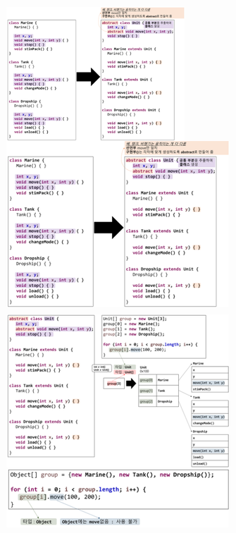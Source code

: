 <img src = "assets/built/postsImages/TheCornerstoneOfJava/2021-06-15-7cornerstoneJava17/img.png" width="80%" align="left"><br/>
![img.png](img.png)

![img_1.png](img_1.png)
![img_2.png](img_2.png)